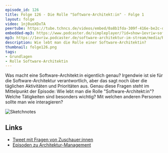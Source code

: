 ```yaml
---
episode_id: 126
title: Folge 126 - Die Rolle "Software-Architekt:in" - Folge 1
layout: folge
video: 1nj0uoXDxTA
peertube: https://tube.tchncs.de/videos/embed/0a8b1fda-309f-416e-be2c-d9edbef3644a
embedded-mp3: https://www.podcaster.de/simpleplayer/?id=show~1evriw~software-architektur-im-stream~pod-92a8a59ce4ad85c86647d3c41c&v=1657198452
mp3: https://1evriw.podcaster.de/software-architektur-im-stream/media/RolleSoftwareArchitektin.mp3
description: Wie lebt man die Rolle einer Software-Architektin?
thumbnail: folge126.png
tags:
- Grundlagen
- Rolle Software-Architektin
---
```


Was macht eine Software-Architekt:in eigentlich genau? Irgendwie ist
sie für die Software-Architektur verantwortlich, aber das sagt noch
über die täglichen Aktivitäten und Prioritäten aus. Genau diese Fragen
steht im Mittelpunkt der Episode: Wie lebt man die Rolle
"Software-Architekt:in"? Welche Tätigkeiten sind besonders wichtig?
Mit welchen anderen Personen sollte man wie interagieren?

![Sketchnotes](/sketchnotes/folge126.jpg)

## Links

* [Tweet mit Fragen von Zuschauer:innen](https://twitter.com/ewolff/status/1544588464351596544)
* [Episoden zu Architektur-Management](https://software-architektur.tv/tags.html#Architecture%20Management)
